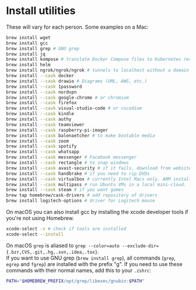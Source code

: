 # Install utilities
These will vary for each person. Some examples on a Mac:  

```zsh
brew install wget
brew install gcc
brew install grep # GNU grep
brew install jq
brew install kompose # translate Docker Compose files to Kubernetes resources
brew install helm
brew install ngrok/ngrok/ngrok # tunnels to localhost without a domain
brew install --cask docker
brew install --cask drawio # Diagrams (UML, AWS, etc.)
brew install --cask 1password
brew install --cask nordvpn
brew install --cask google-chrome # or chromium
brew install --cask firefox
brew install --cask visual-studio-code # or vscodium 
brew install --cask kindle
brew install --cask authy
brew install --cask teamviewer
brew install --cask raspberry-pi-imager
brew install --cask balenaetcher # to make bootable media
brew install --cask zoom
brew install --cask spotify
brew install --cask whatsapp
brew install --cask messenger # Facebook messenger
brew install --cask rectangle # to snap windows
brew install --cask avast-security # if it fails, download from website
brew install --cask handbrake # if you need to rip DVDs
brew install --cask virtualbox # currently Intel Macs only. ARM installer in beta.
brew install --cask multipass # run Ubuntu VMs in a local mini-cloud.
brew install --cask steam # if you want games
brew tap homebrew/cask-drivers # add repository of drivers
brew install logitech-options # driver for Logitech mouse
```

On macOS you can also install gcc by installing the xcode developer tools if you're not using Homebrew.
```zsh
xcode-select -v # check if tools are installed
xcode-select --install
```

On macOS `grep` is aliased to `grep --color=auto --exclude-dir={.bzr,CVS,.git,.hg,.svn,.idea,.tox}`.  
If you want to use GNU grep (`brew install grep`), all commands (`grep`, `egrep` and `fgrep`) are installed with the prefix "g". If you need to use these commands with their normal names, add this to your `.zshrc`:
```sh
PATH="$HOMEBREW_PREFIX/opt/grep/libexec/gnubin:$PATH"
```
